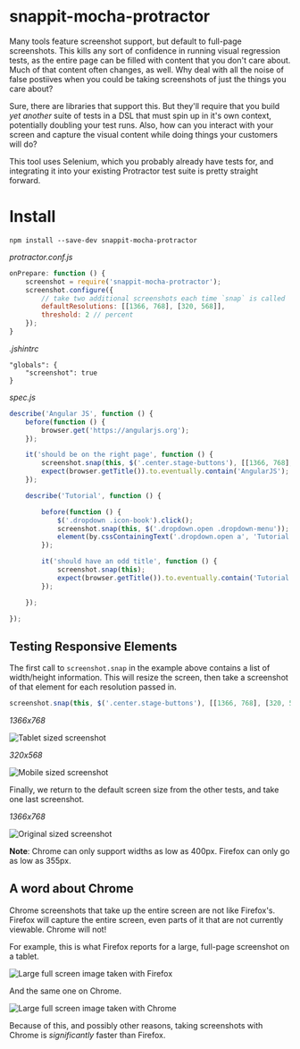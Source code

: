 # snappit-mocha-protractor

Many tools feature screenshot support, but default to full-page screenshots. This kills any sort of confidence in running visual regression tests, as the entire page can be filled with content that you don't care about. Much of that content often changes, as well. Why deal with all the noise of false postiives when you could be taking screenshots of just the things you care about?

Sure, there are libraries that support this. But they'll require that you build *yet another* suite of tests in a DSL that must spin up in it's own context, potentially doubling your test runs. Also, how can you interact with your screen and capture the visual content while doing things your customers will do?

This tool uses Selenium, which you probably already have tests for, and integrating it into your existing Protractor test suite is pretty straight forward.

# Install

    npm install --save-dev snappit-mocha-protractor

*protractor.conf.js*

```js
onPrepare: function () {
    screenshot = require('snappit-mocha-protractor');
    screenshot.configure({
        // take two additional screenshots each time `snap` is called
        defaultResolutions: [[1366, 768], [320, 568]],
        threshold: 2 // percent
    });
}
```

*.jshintrc*

    "globals": {
        "screenshot": true
    }

*spec.js*

```js
describe('Angular JS', function () {
    before(function () {
        browser.get('https://angularjs.org');
    });

    it('should be on the right page', function () {
        screenshot.snap(this, $('.center.stage-buttons'), [[1366, 768], [320, 568]]);
        expect(browser.getTitle()).to.eventually.contain('AngularJS');
    });

    describe('Tutorial', function () {

        before(function () {
            $('.dropdown .icon-book').click();
            screenshot.snap(this, $('.dropdown.open .dropdown-menu'));
            element(by.cssContainingText('.dropdown.open a', 'Tutorial')).click();
        });

        it('should have an odd title', function () {
            screenshot.snap(this);
            expect(browser.getTitle()).to.eventually.contain('Tutorial: Tutorial');
        });

    });

});
```

## Testing Responsive Elements

The first call to `screenshot.snap` in the example above contains a list of width/height information. This will resize the screen, then take a screenshot of that element for each resolution passed in.

```js
screenshot.snap(this, $('.center.stage-buttons'), [[1366, 768], [320, 568]]);
```

*1366x768*

![Tablet sized screenshot](./screenshots/firefox/test/spec/Angular-JS-should-be-on-the-right-page/0768x1024-By.cssSelector(".center.stage-buttons").png)

*320x568*

![Mobile sized screenshot](./screenshots/firefox/test/spec/Angular-JS-should-be-on-the-right-page/0335x0568-By.cssSelector(".center.stage-buttons").png)

Finally, we return to the default screen size from the other tests, and take one last screenshot.

*1366x768*

![Original sized screenshot](screenshots/firefox/test/spec/Angular-JS-should-be-on-the-right-page/1366x0768-By.cssSelector(".center.stage-buttons").png)

**Note**: Chrome can only support widths as low as 400px. Firefox can only go as low as 355px.

## A word about Chrome

Chrome screenshots that take up the entire screen are not like Firefox's. Firefox will capture the entire screen, even parts of it that are not currently viewable. Chrome will not!

For example, this is what Firefox reports for a large, full-page screenshot on a tablet.

![Large full screen image taken with Firefox](./screenshots/firefox/test/spec/Angular-JS-Tutorial-should-have-an-odd-title/0768x1024-full-screen.png)

And the same one on Chrome.

![Large full screen image taken with Chrome](./screenshots/chrome/test/spec/Angular-JS-Tutorial-should-have-an-odd-title/0768x1024-full-screen.png)

Because of this, and possibly other reasons, taking screenshots with Chrome is *significantly* faster than Firefox.
